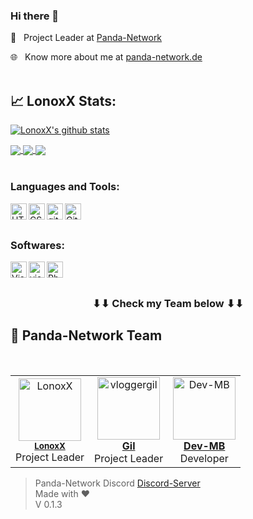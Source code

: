 ### Hi there 👋

💼&nbsp;&nbsp;&nbsp;Project Leader at <a href="https://panda-network.de">Panda-Network</a>

🌐&nbsp;&nbsp;&nbsp;Know more about me at <a href="https://panda-network.de" target="_blank">panda-network.de</a>
<br>
<br>

## 📈 LonoxX Stats:

[![LonoxX's github stats](https://github-readme-stats.vercel.app/api?username=LonoxX&show_icons=true)](https://github.com/LonoxX)

<a href="https://github.com/PNPanda-Network/Coming-Soon-Template">
  <img align="center" src="https://github-readme-stats.vercel.app/api/pin/?username=PNPanda-Network&repo=Coming-Soon-Template" />
</a>

<a href="https://github.com/LonoxX/MOTD">
  <img align="center" src="https://github-readme-stats.vercel.app/api/pin/?username=LonoxX&repo=Customize-MOTD" />
</a>

<a href="https://github.com/PNPanda-Network/Shoutcast-Proxy">
  <img align="center" src="https://github-readme-stats.vercel.app/api/pin/?username=PNPanda-Network&repo=Shoutcast-Proxy" />
</a>
<br /><br />

### Languages and Tools:

<a href="https://www.w3.org/html/" target="_blank"><img align="left" alt="HTML5" width="26px" src="https://cdn.panda-network.de/img/html.png" /></a>
<a href="https://www.w3schools.com/css/" target="_blank"><img align="left" alt="CSS3" width="26px" src="https://cdn.panda-network.de/img/css.png" /></a>
<a href="https://git-scm.com/" target="_blank"> <img align="left" alt="git" width="26px" src="https://cdn.panda-network.de/img/git-scm-icon.svg"/> </a>
<a href="https://github.com/LonoxX/" target="_blank"> <img align="left" alt="GitHub" width="26px" src="https://cdn.panda-network.de/img/github.svg"/> </a>
<br />
<br />

### Softwares:

<a href="https://code.visualstudio.com/" target="_blank"> <img align="left" alt="Visual Studio Code" width="26px" src="https://cdn.panda-network.de/img/visual-studio-code.png"/> </a>
<a href="https://visualstudio.microsoft.com/de/" target="_blank"> <img align="left" alt="visualstudio" width="26px" src="https://cdn.panda-network.de/img/Visual_Studio_2013_Logo.svg"/> </a>
<a href="https://www.photoshop.com/de" target="_blank"> <img align="left" alt="Photoshop" width="26px" src="https://cdn.panda-network.de/img/photoshop.png?raw=true"/> </a>
<br />
<br />

<h3 align="center">
	⬇⬇ Check my Team below ⬇⬇
</h3>

## 🐼 Panda-Network Team

<table>
  <tr>
    <td align="center">
      <a href="https://github.com/LonoxX"><img src="https://avatars3.githubusercontent.com/u/35597628?v=4" width="100px;" alt="LonoxX"/></a><br />
        <sub><b><a href="https://github.com/LonoxX">LonoxX</b></a></sub><br />Project Leader
    </td>
    <td align="center">
      <a href="https://github.com/vloggergil"><img src="https://avatars3.githubusercontent.com/u/23207852?v=4" width="100px;" alt="vloggergil"/><br />
        <sub><b><a href="https://github.com/vloggergil">Gil</b></a></sub><br />Project Leader
    </td>
		<br>
    <td align="center">
      <a href="https://github.com/dev-mb"><img src="https://avatars3.githubusercontent.com/u/50833616?v=4" width="100px;" alt="Dev-MB"/><br />
        <sub><b><a href="https://github.com/dev-mb">Dev-MB</b></a></sub><br />Developer
    </td>
  </tr>
</table>

> Panda-Network Discord [Discord-Server](https://discord.gg/z8ScRvf) <br>
> Made with :heart: <br>
> V 0.1.3 <br>
